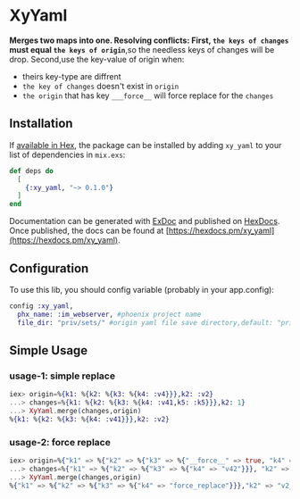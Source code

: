 # XyYaml

**Merges two maps into one. Resolving conflicts: First, `the keys of changes` must equal `the keys of origin`**,so the needless keys of changes will be drop. Second,use the key-value of origin when:
 
 - theirs key-type are diffrent 
 - `the key of changes` doesn't exist in `origin` 
 - `the origin` that has key `___force__` will force replace for the `changes`  

## Installation

If [available in Hex](https://hex.pm/docs/publish), the package can be installed
by adding `xy_yaml` to your list of dependencies in `mix.exs`:

```elixir
def deps do
  [
    {:xy_yaml, "~> 0.1.0"}
  ]
end
```

Documentation can be generated with [ExDoc](https://github.com/elixir-lang/ex_doc)
and published on [HexDocs](https://hexdocs.pm). Once published, the docs can
be found at [https://hexdocs.pm/xy_yaml](https://hexdocs.pm/xy_yaml).

Configuration
-------------
To use this lib, you should config variable (probably in
your app.config):

```elixir
config :xy_yaml,
  phx_name: :im_webserver, #phoenix project name
  file_dir: "priv/sets/" #origin yaml file save directory,default: "priv/yamls/"
```

## Simple Usage
### usage-1: simple replace
```elixir
iex> origin=%{k1: %{k2: %{k3: %{k4: :v4}}},k2: :v2}
...> changes=%{k1: %{k2: %{k3: %{k4: :v41,k5: :k5}}},k2: 1}
...> XyYaml.merge(changes,origin)
%{k1: %{k2: %{k3: %{k4: :v41}}},k2: :v2}
```

### usage-2: force replace 
```elixir
iex> origin=%{"k1" => %{"k2" => %{"k3" => %{"__force__" => true, "k4" => "force_replace"}}},"k2" => "v2"}
...> changes=%{"k1" => %{"k2" => %{"k3" => %{"k4" => "v42"}}}, "k2" => "v2_changes"}
...> XyYaml.merge(changes,origin)
%{"k1" => %{"k2" => %{"k3" => %{"k4" => "force_replace"}}},"k2" => "v2_changes"}
```